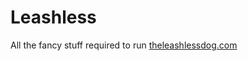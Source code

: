 # Leashless

All the fancy stuff required to run [theleashlessdog.com](https://theleashlessdog.com/)